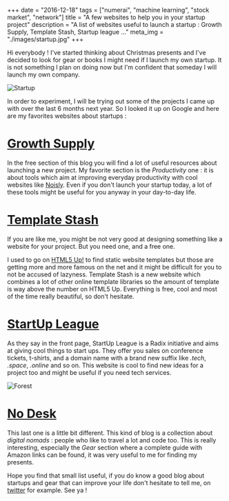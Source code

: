 +++
date = "2016-12-18"
tags = ["numerai", "machine learning", "stock market", "network"]
title = "A few websites to help you in your startup project"
description = "A list of websites useful to launch a startup : Growth Supply, Template Stash, Startup league ..."
meta_img = "./images/startup.jpg"
+++

Hi everybody ! I've started thinking about Christmas presents and I've decided to look for gear or books I might need if I launch my own startup. It is not something I plan on doing now but I'm confident that someday I will launch my own company. 

![Startup](./images/startup.jpg)

In order to experiment, I will be trying out some of the projects I came up with over the last 6 months next year. So I looked it up on Google and here are my favorites websites about startups :

# [Growth Supply](http://growth.supply/free/)

In the free section of this blog you will find a lot of useful resources about launching a new project. My favorite section is the *Productivity* one : it is about tools which aim at improving everyday productivity with cool websites like [Noisly](https://www.noisli.com/). Even if you don't launch your startup today, a lot of these tools might be useful for you anyway in your day-to-day life.

# [Template Stash](http://www.templatestash.com/)

If you are like me, you might be not very good at designing something like a website for your project. But you need one, and a free one.

I used to go on [HTML5 Up!](https://html5up.net/) to find static website templates but those are getting more and more famous on the net and it might be difficult for you to not be accused of lazyness. Template Stash is a new website which combines a lot of other online template libraries so the amount of template is way above the number on HTML5 Up. Everything is free, cool and most of the time really beautiful, so don't hesitate.

# [StartUp League](http://startupleague.online)

As they say in the front page, StartUp League is a Radix initiative and aims at giving cool things to start ups. They offer you sales on conference tickets, t-shirts, and a domain name with a brand new suffix like *.tech*, *.space*, *.online* and so on. This website is cool to find new ideas for a project too and might be useful if you need tech services.

![Forest](./images/forest.jpg)

# [No Desk](http://nodesk.co/)

This last one is a little bit different. This kind of blog is a collection about *digital nomads* : people who like to travel a lot and code too. This is really interesting, especially the *Gear* section where a complete guide with Amazon links can be found, it was very useful to me for finding my presents.

Hope you find that small list useful, if you do know a good blog about startups and gear that can improve your life don't hesitate to tell me, on [twitter](https://twitter.com/fuegowol) for example. See ya !